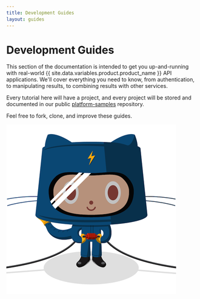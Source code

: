 ```yaml
---
title: Development Guides
layout: guides
---
```


# Development Guides

This section of the documentation is intended to get you up-and-running with
real-world {{ site.data.variables.product.product_name }} API applications. We'll cover everything you need to know, from
authentication, to manipulating results, to combining results with other services.

Every tutorial here will have a project, and every project will be
stored and documented in our public
[platform-samples](https://github.com/github/platform-samples) repository.

Feel free to fork, clone, and improve these guides.

![The Professorcat](/assets/images/electrocat.png)

